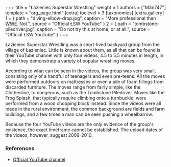 +++
title = "Łazieniec Superstar Wrestling"
weight = 1
authors = ["M3n747"]
template = "org_page.html"
[extra]
toclevel = 3
[taxonomies]
[extra.gallery]
1 = { path = "diving-elbow-drop.jpg", caption = "More professional than [WWE](@/o/wwe.md). Not.", source = "Official ŁSW YouTube" }
2 = { path = "tombstone-piledriver.jpg", caption = "Do not try this at home, or at all.", source = "Official ŁSW YouTube" }
+++

Łazieniec Superstar Wrestling was a short-lived backyard group from the village of Łazieniec. Little is known about them, as all that can be found is their YouTube channel with only four videos, 4.5 to 5.5 minutes in length, in which they demonstrate a variety of popular wrestling moves.

According to what can be seen in the videos, the group was very small, consisting only of a handful of teenagers and even pre-teens. All the moves were performed outdoors on mattresses or even a pile of foam fillings from discarded furniture. The moves range from fairly simple, like the Clothesline, to dangerous, such as the Tombstone Piledriver. Moves like the Frog Splash, that typically require climbing onto a turnbuckle, were performed from a wood chopping block instead. Since the videos were all made in the rural environment, the common background are fields and farm buildings, and a few times a man can be seen pushing a wheelbarrow.

Because the four YouTube videos are the only evidence of the group's existence, the exact timeframe cannot be established. The upload dates of the videos, however, suggest 2009-2010.

### References

* [Official YouTube channel](https://www.youtube.com/@1SuperStarWrestling1/videos)
